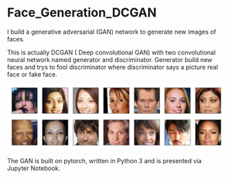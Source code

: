 # Face_Generation_DCGAN

I build a generative adversarial (GAN) network to generate new images of faces.

This is actually DCGAN ( Deep convolutional GAN) with two convolutional neural network named generator and discriminator. Generator build new faces and trys to fool discriminator where discriminator says a picture real face or fake face.

![Fake images created by DCGAN](assets/processed_face_data.png)

The GAN is built on pytorch, written in Python 3 and is presented via Jupyter Notebook. 
